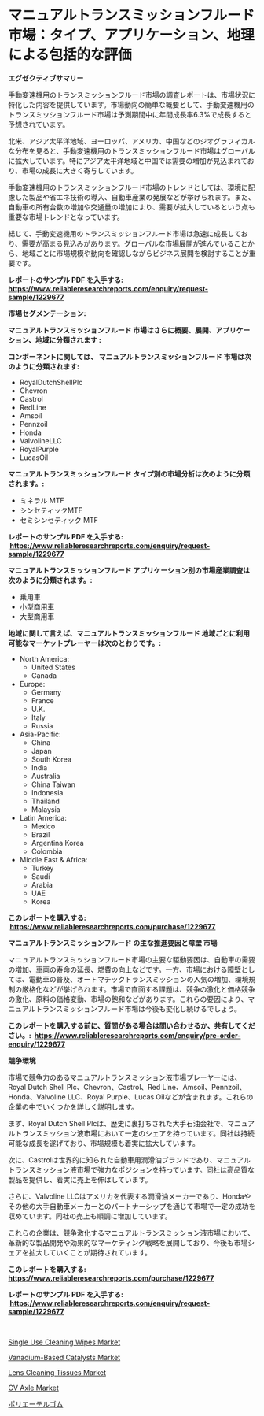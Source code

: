 <p><h1>マニュアルトランスミッションフルード市場：タイプ、アプリケーション、地理による包括的な評価</h1></p><p><strong>エグゼクティブサマリー</strong></p>
<p><p>手動変速機用のトランスミッションフルード市場の調査レポートは、市場状況に特化した内容を提供しています。市場動向の簡単な概要として、手動変速機用のトランスミッションフルード市場は予測期間中に年間成長率6.3%で成長すると予想されています。</p><p>北米、アジア太平洋地域、ヨーロッパ、アメリカ、中国などのジオグラフィカルな分布を見ると、手動変速機用のトランスミッションフルード市場はグローバルに拡大しています。特にアジア太平洋地域と中国では需要の増加が見込まれており、市場の成長に大きく寄与しています。</p><p>手動変速機用のトランスミッションフルード市場のトレンドとしては、環境に配慮した製品や省エネ技術の導入、自動車産業の発展などが挙げられます。また、自動車の所有台数の増加や交通量の増加により、需要が拡大しているという点も重要な市場トレンドとなっています。</p><p>総じて、手動変速機用のトランスミッションフルード市場は急速に成長しており、需要が高まる見込みがあります。グローバルな市場展開が進んでいることから、地域ごとに市場規模や動向を確認しながらビジネス展開を検討することが重要です。</p></p>
<p><strong>レポートのサンプル PDF を入手する: <a href="https://www.reliableresearchreports.com/enquiry/request-sample/1229677">https://www.reliableresearchreports.com/enquiry/request-sample/1229677</a></strong></p>
<p><strong>市場セグメンテーション:</strong></p>
<p><strong> マニュアルトランスミッションフルード 市場はさらに概要、展開、アプリケーション、地域に分類されます :</strong></p>
<p><strong>コンポーネントに関しては、 マニュアルトランスミッションフルード 市場は次のように分類されます: &nbsp;</strong></p>
<p><ul><li>RoyalDutchShellPlc</li><li>Chevron</li><li>Castrol</li><li>RedLine</li><li>Amsoil</li><li>Pennzoil</li><li>Honda</li><li>ValvolineLLC</li><li>RoyalPurple</li><li>LucasOil</li></ul></p>
<p><strong> マニュアルトランスミッションフルード タイプ別の市場分析は次のように分類されます。:</strong></p>
<p><ul><li>ミネラル MTF</li><li>シンセティックMTF</li><li>セミシンセティック MTF</li></ul></p>
<p><strong>レポートのサンプル PDF を入手する: &nbsp;<a href="https://www.reliableresearchreports.com/enquiry/request-sample/1229677">https://www.reliableresearchreports.com/enquiry/request-sample/1229677</a></strong></p>
<p><strong> マニュアルトランスミッションフルード アプリケーション別の市場産業調査は次のように分類されます。:</strong></p>
<p><ul><li>乗用車</li><li>小型商用車</li><li>大型商用車</li></ul></p>
<p><strong>地域に関して言えば、マニュアルトランスミッションフルード 地域ごとに利用可能なマーケットプレーヤーは次のとおりです。:</strong></p>
<p><ul>
    <li>
        North America:
        <ul>
            <li>United States</li>
            <li>Canada</li>
        </ul>
    </li>
    <li>
        Europe:
        <ul>
            <li>Germany</li>
            <li>France</li>
            <li>U.K.</li>
            <li>Italy</li>
            <li>Russia</li>
        </ul>
    </li>
    <li>
        Asia-Pacific:
        <ul>
            <li>China</li>
            <li>Japan</li>
            <li>South Korea</li>
            <li>India</li>
            <li>Australia</li>
            <li>China Taiwan</li>
            <li>Indonesia</li>
            <li>Thailand</li>
            <li>Malaysia</li>
        </ul>
    </li>
    <li>
        Latin America:
        <ul>
            <li>Mexico</li>
            <li>Brazil</li>
            <li>Argentina Korea</li>
            <li>Colombia</li>
        </ul>
    </li>
    <li>
        Middle East & Africa:
        <ul>
            <li>Turkey</li>
            <li>Saudi</li>
            <li>Arabia</li>
            <li>UAE</li>
            <li>Korea</li>
        </ul>
    </li>
    </ul></p>
<p><strong>このレポートを購入する: &nbsp;<a href="https://www.reliableresearchreports.com/purchase/1229677">https://www.reliableresearchreports.com/purchase/1229677</a></strong></p>
<p><strong>マニュアルトランスミッションフルード の主な推進要因と障壁 市場</strong></p>
<p><p>マニュアルトランスミッションフルード市場の主要な駆動要因は、自動車の需要の増加、車両の寿命の延長、燃費の向上などです。一方、市場における障壁としては、電動車の普及、オートマチックトランスミッションの人気の増加、環境規制の厳格化などが挙げられます。市場で直面する課題は、競争の激化と価格競争の激化、原料の価格変動、市場の飽和などがあります。これらの要因により、マニュアルトランスミッションフルード市場は今後も変化し続けるでしょう。</p></p>
<p><strong>このレポートを購入する前に、質問がある場合は問い合わせるか、共有してください。:&nbsp; <a href="https://www.reliableresearchreports.com/enquiry/pre-order-enquiry/1229677">https://www.reliableresearchreports.com/enquiry/pre-order-enquiry/1229677</a></strong></p>
<p><strong>競争環境</strong></p>
<p><p>市場で競争力のあるマニュアルトランスミッション液市場プレーヤーには、Royal Dutch Shell Plc、Chevron、Castrol、Red Line、Amsoil、Pennzoil、Honda、Valvoline LLC、Royal Purple、Lucas Oilなどが含まれます。これらの企業の中でいくつかを詳しく説明します。</p><p>まず、Royal Dutch Shell Plcは、歴史に裏打ちされた大手石油会社で、マニュアルトランスミッション液市場において一定のシェアを持っています。同社は持続可能な成長を遂げており、市場規模も着実に拡大しています。</p><p>次に、Castrolは世界的に知られた自動車用潤滑油ブランドであり、マニュアルトランスミッション液市場で強力なポジションを持っています。同社は高品質な製品を提供し、着実に売上を伸ばしています。</p><p>さらに、Valvoline LLCはアメリカを代表する潤滑油メーカーであり、Hondaやその他の大手自動車メーカーとのパートナーシップを通じて市場で一定の成功を収めています。同社の売上も順調に増加しています。</p><p>これらの企業は、競争激化するマニュアルトランスミッション液市場において、革新的な製品開発や効果的なマーケティング戦略を展開しており、今後も市場シェアを拡大していくことが期待されています。</p></p>
<p><strong>このレポートを購入する: &nbsp; <a href="https://www.reliableresearchreports.com/purchase/1229677">https://www.reliableresearchreports.com/purchase/1229677</a></strong></p>
<p><strong>レポートのサンプル PDF を入手する: &nbsp;<a href="https://www.reliableresearchreports.com/enquiry/request-sample/1229677">https://www.reliableresearchreports.com/enquiry/request-sample/1229677</a></strong><strong></strong></p>
<p>&nbsp;</p>
<p><p><a href="https://github.com/julyju69/Market-Research-Report-List-2/blob/main/single-use-cleaning-wipes-market.md">Single Use Cleaning Wipes Market</a></p><p><a href="https://issuu.com/reportprime-2/docs/vanadium-based-catalysts-market-size-2030.pptx">Vanadium-Based Catalysts Market</a></p><p><a href="https://github.com/gdfhhhj/Market-Research-Report-List-3/blob/main/lens-cleaning-tissues-market.md">Lens Cleaning Tissues Market</a></p><p><a href="https://spotless-saver-8fd.notion.site/CV-Axle-Market-Size-Growing-and-Forecasted-for-period-from-2024-2031-and-provides-complete-market--71a81e62820c4e00932731bf2cb68513">CV Axle Market</a></p><p><a href="https://github.com/oqoeusbvpadwjs08/Market-Research-Report-List-1/blob/main/10711983788.md">ポリエーテルゴム</a></p></p>